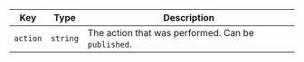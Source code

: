 Key | Type | Description
----|------|-------------
`action`|`string` | The action that was performed. Can be `published`.
